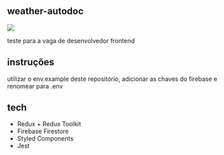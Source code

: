 ## weather-autodoc

![](https://i.imgur.com/9hurVaz.png)

teste para a vaga de desenvolvedor frontend

## instruções

utilizar o env.example deste repositório, adicionar as chaves do firebase e renomear para .env

## tech

* Redux + Redux Toolkit
* Firebase Firestore
* Styled Components
* Jest

